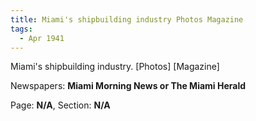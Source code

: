 ```yaml
---  
title: Miami's shipbuilding industry Photos Magazine  
tags:  
  - Apr 1941  
---  
```

  
Miami's shipbuilding industry. [Photos] [Magazine]  
  
Newspapers: **Miami Morning News or The Miami Herald**  
  
Page: **N/A**, Section: **N/A** 
